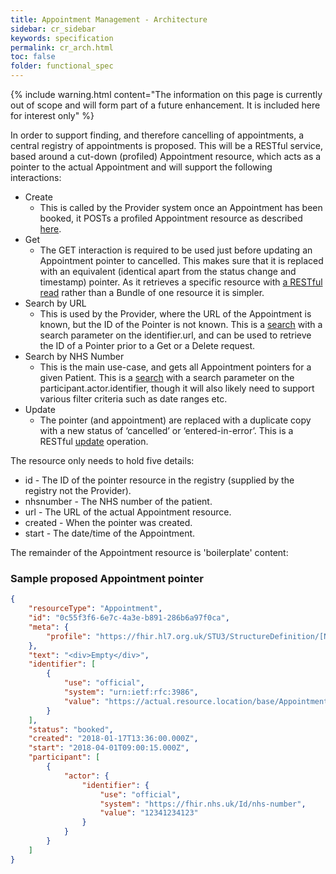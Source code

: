 ```yaml
---
title: Appointment Management - Architecture
sidebar: cr_sidebar
keywords: specification
permalink: cr_arch.html
toc: false
folder: functional_spec
---
```


{% include warning.html content="The information on this page is currently out of scope and will form part of a future enhancement. It is included here for interest only" %}


In order to support finding, and therefore cancelling of appointments, a central registry of appointments is proposed. This will be a RESTful service, based around a cut-down (profiled) Appointment resource, which acts as a pointer to the actual Appointment and will support the following interactions:

* Create
  * This is called by the Provider system once an Appointment has been booked, it POSTs a profiled Appointment resource as described <a href="https://www.hl7.org/fhir/stu3/http.html#create" target="_blank">here</a>.
* Get
  * The GET interaction is required to be used just before updating an Appointment pointer to cancelled. This makes sure that it is replaced with an equivalent (identical apart from the status change and timestamp) pointer. As it retrieves a specific resource with <a href="https://www.hl7.org/fhir/stu3/http.html#read" target="_blank">a RESTful read</a> rather than a Bundle of one resource it is simpler.
* Search by URL
  * This is used by the Provider, where the URL of the Appointment is known, but the ID of the Pointer is not known. This is a <a href="https://www.hl7.org/fhir/stu3/http.html#search" target="_blank">search</a> with a search parameter on the identifier.url, and can be used to retrieve the ID of a Pointer prior to a Get or a Delete request.
* Search by NHS Number
  * This is the main use-case, and gets all Appointment pointers for a given Patient. This is a <a href="https://www.hl7.org/fhir/stu3/http.html#search" target="_blank">search</a> with a search parameter on the participant.actor.identifier, though it will also likely need to support various filter criteria such as date ranges etc.
* Update
  * The pointer (and appointment) are replaced with a duplicate copy with a new status of ‘cancelled’ or ‘entered-in-error’. This is a RESTful <a href="https://www.hl7.org/fhir/stu3/http.html#update" target="_blank">update</a> operation.

The resource only needs to hold five details:

* id - The ID of the pointer resource in the registry (supplied by the registry not the Provider).
* nhsnumber - The NHS number of the patient.
* url - The URL of the actual Appointment resource.
* created - When the pointer was created.
* start - The date/time of the Appointment.

The remainder of the Appointment resource is 'boilerplate' content:

### Sample proposed Appointment pointer

```json
{
    "resourceType": "Appointment",
    "id": "0c55f3f6-6e7c-4a3e-b891-286b6a97f0ca",
    "meta": {
        "profile": "https://fhir.hl7.org.uk/STU3/StructureDefinition/[New Profile Name Goes Here]"
    },
    "text": "<div>Empty</div>",
    "identifier": [
        {
            "use": "official",
            "system": "urn:ietf:rfc:3986",
            "value": "https://actual.resource.location/base/Appointment/[id]"
        }
    ],
    "status": "booked",
    "created": "2018-01-17T13:36:00.000Z",
    "start": "2018-04-01T09:00:15.000Z",
    "participant": [
        {
            "actor": {
                "identifier": {
                    "use": "official",
                    "system": "https://fhir.nhs.uk/Id/nhs-number",
                    "value": "12341234123"
                }
            }
        }
    ]
}
```


